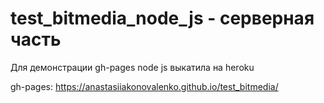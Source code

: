# test_bitmedia_node_js - серверная часть
Для демонстрации gh-pages node js выкатила на heroku

gh-pages: 
https://anastasiiakonovalenko.github.io/test_bitmedia/ 
